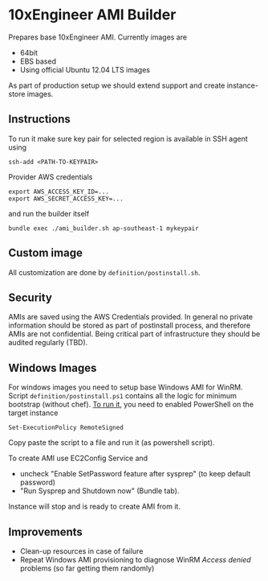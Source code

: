 # 10xEngineer AMI Builder

Prepares base 10xEngineer AMI. Currently images are

* 64bit 
* EBS based
* Using official Ubuntu 12.04 LTS images

As part of production setup we should extend support and create instance-store images.

## Instructions

To run it make sure key pair for selected region is available in SSH agent using

    ssh-add <PATH-TO-KEYPAIR>

Provider AWS credentials

    export AWS_ACCESS_KEY_ID=...
    export AWS_SECRET_ACCESS_KEY=...

and run the builder itself

    bundle exec ./ami_builder.sh ap-southeast-1 mykeypair

## Custom image

All customization are done by `definition/postinstall.sh`. 

## Security

AMIs are saved using the AWS Credentials provided. In general no private information should be stored as part of postinstall process, and therefore AMIs are not confidential. Being critical part of infrastructure they should be audited regularly (TBD).

## Windows Images

For windows images you need to setup base Windows AMI for WinRM. Script `definition/postinstall.ps1` contains all the logic for minimum bootstrap (without chef). [To run it](http://technet.microsoft.com/en-us/library/ee176949.aspx), you need to enabled PowerShell on the target instance

    Set-ExecutionPolicy RemoteSigned

Copy paste the script to a file and run it (as powershell script).

To create AMI use EC2Config Service and

* uncheck "Enable SetPassword feature after sysprep" (to keep default password)
* "Run Sysprep and Shutdown now" (Bundle tab).

Instance will stop and is ready to create AMI from it.

## Improvements

* Clean-up resources in case of failure
* Repeat Windows AMI provisioning to diagnose WinRM *Access denied* problems (so far getting them randomly)
